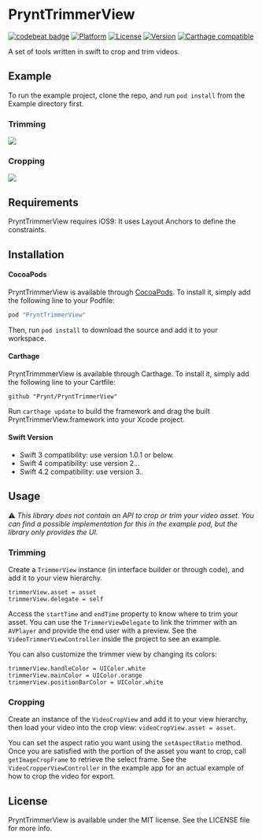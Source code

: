 # PryntTrimmerView

[![codebeat badge](https://codebeat.co/badges/ac008534-7f30-4b04-8434-0c6d69251e4b)](https://codebeat.co/projects/github-com-prynt-prynttrimmerview-master)
[![Platform](https://img.shields.io/cocoapods/p/PryntTrimmerView.svg?style=flat)](http://cocoapods.org/pods/PryntTrimmerView)
[![License](https://img.shields.io/cocoapods/l/PryntTrimmerView.svg?style=flat)](http://cocoapods.org/pods/PryntTrimmerView)
[![Version](https://img.shields.io/cocoapods/v/PryntTrimmerView.svg?style=flat)](http://cocoapods.org/pods/PryntTrimmerView)
[![Carthage compatible](https://img.shields.io/badge/Carthage-compatible-4BC51D.svg?style=flat)](https://github.com/Carthage/Carthage)

A set of tools written in swift to crop and trim videos.


## Example

To run the example project, clone the repo, and run `pod install` from the Example directory first.

### Trimming

![](https://media.giphy.com/media/GwZGkLiKxZcTm/giphy.gif)

### Cropping

![](https://media.giphy.com/media/10FsDfHS7616XC/giphy.gif)

## Requirements

PryntTrimmerView requires iOS9: It uses Layout Anchors to define the constraints.

## Installation

#### CocoaPods

PryntTrimmerView is available through [CocoaPods](http://cocoapods.org). To install
it, simply add the following line to your Podfile:

```ruby
pod "PryntTrimmerView"
```

Then, run `pod install` to download the source and add it to your workspace. 

#### Carthage

PryntTrimmmerView is available through Carthage. To install
it, simply add the following line to your Cartfile:

```
github "Prynt/PryntTrimmerView"
```

Run `carthage update` to build the framework and drag the built PryntTrimmerView.framework into your Xcode project.

#### Swift Version

- Swift 3 compatibility: use version 1.0.1 or below.
- Swift 4 compatibility: use version 2.*.*.
- Swift 4.2 compatibility: use version 3.*.*

## Usage

:warning: _This library does not contain an API to crop or trim your video asset. You can find a possible implementation for this in the example pod, but the library only provides the UI._ 

### Trimming

Create a `TrimmerView` instance (in interface builder or through code), and add it to your view hierarchy.

```
trimmerView.asset = asset
trimmerView.delegate = self
```

Access the `startTime` and `endTime` property to know where to trim your asset. You can use the `TrimmerViewDelegate` to link the trimmer with an `AVPlayer` and provide the end user with a preview. See the `VideoTrimmerViewController` inside the project to see an example.

You can also customize the trimmer view by changing its colors:
```
trimmerView.handleColor = UIColor.white
trimmerView.mainColor = UIColor.orange
trimmerView.positionBarColor = UIColor.white
```

### Cropping

Create an instance of the `VideoCropView` and add it to your view hierarchy, then load your video into the crop view: `videoCropView.asset = asset`.

You can set the aspect ratio you want using the `setAspectRatio` method. Once you are satisfied with the portion of the asset you want to crop, call `getImageCropFrame` to retrieve the select frame. See the `VideoCropperViewController` in the example app for an actual example of how to crop the video for export.

## License

PryntTrimmerView is available under the MIT license. See the LICENSE file for more info.

